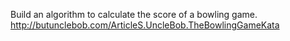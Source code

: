 Build an algorithm to calculate the score of a bowling game.
http://butunclebob.com/ArticleS.UncleBob.TheBowlingGameKata